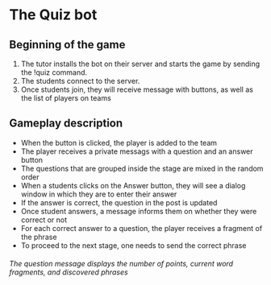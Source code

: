 # The Quiz bot
## Beginning of the game
1. The tutor installs the bot on their server and starts the game by sending the !quiz command.
2. The students connect to the server.
3. Once students join, they will receive message with buttons, as well as the list of players on teams

## Gameplay description
- When the button is clicked, the player is added to the team
- The player receives a private messags with a question and an answer button
- The questions that are grouped inside the stage are mixed in the random order
- When a students clicks on the Answer button, they will see a dialog window in which they are to enter their answer
- If the answer is correct, the question in the post is updated
- Once student answers, a message informs them on whether they were correct or not
- For each correct answer to a question, the player receives a fragment of the phrase
- To proceed to the next stage, one needs to send the correct phrase

###### The question message displays the number of points, current word fragments, and discovered phrases

